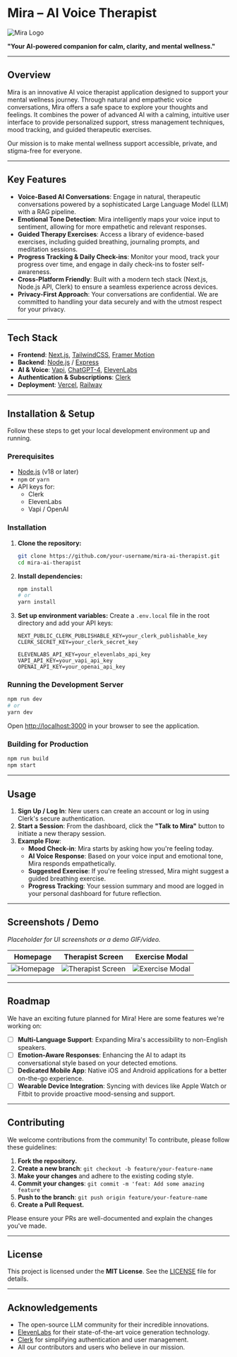 # Mira – AI Voice Therapist

![Mira Logo](https://your-logo-url.com/mira-logo.png) <!-- Replace with your actual logo URL -->

**"Your AI-powered companion for calm, clarity, and mental wellness."**

---

## Overview

Mira is an innovative AI voice therapist application designed to support your mental wellness journey. Through natural and empathetic voice conversations, Mira offers a safe space to explore your thoughts and feelings. It combines the power of advanced AI with a calming, intuitive user interface to provide personalized support, stress management techniques, mood tracking, and guided therapeutic exercises.

Our mission is to make mental wellness support accessible, private, and stigma-free for everyone.

---

## Key Features

- **Voice-Based AI Conversations**: Engage in natural, therapeutic conversations powered by a sophisticated Large Language Model (LLM) with a RAG pipeline.
- **Emotional Tone Detection**: Mira intelligently maps your voice input to sentiment, allowing for more empathetic and relevant responses.
- **Guided Therapy Exercises**: Access a library of evidence-based exercises, including guided breathing, journaling prompts, and meditation sessions.
- **Progress Tracking & Daily Check-ins**: Monitor your mood, track your progress over time, and engage in daily check-ins to foster self-awareness.
- **Cross-Platform Friendly**: Built with a modern tech stack (Next.js, Node.js API, Clerk) to ensure a seamless experience across devices.
- **Privacy-First Approach**: Your conversations are confidential. We are committed to handling your data securely and with the utmost respect for your privacy.

---

## Tech Stack

- **Frontend**: [Next.js](https://nextjs.org/), [TailwindCSS](https://tailwindcss.com/), [Framer Motion](https://www.framer.com/motion/)
- **Backend**: [Node.js](https://nodejs.org/) / [Express](https://expressjs.com/)
- **AI & Voice**: [Vapi](https://vapi.ai/), [ChatGPT-4](https://openai.com/chatgpt), [ElevenLabs](https://elevenlabs.io/)
- **Authentication & Subscriptions**: [Clerk](https://clerk.com/)
- **Deployment**: [Vercel](https://vercel.com/), [Railway](https://railway.app/)

---

## Installation & Setup

Follow these steps to get your local development environment up and running.

### Prerequisites

- [Node.js](https://nodejs.org/) (v18 or later)
- `npm` or `yarn`
- API keys for:
  - Clerk
  - ElevenLabs
  - Vapi / OpenAI

### Installation

1.  **Clone the repository:**
    ```bash
    git clone https://github.com/your-username/mira-ai-therapist.git
    cd mira-ai-therapist
    ```

2.  **Install dependencies:**
    ```bash
    npm install
    # or
    yarn install
    ```

3.  **Set up environment variables:**
    Create a `.env.local` file in the root directory and add your API keys:
    ```env
    NEXT_PUBLIC_CLERK_PUBLISHABLE_KEY=your_clerk_publishable_key
    CLERK_SECRET_KEY=your_clerk_secret_key

    ELEVENLABS_API_KEY=your_elevenlabs_api_key
    VAPI_API_KEY=your_vapi_api_key
    OPENAI_API_KEY=your_openai_api_key
    ```

### Running the Development Server

```bash
npm run dev
# or
yarn dev
```

Open [http://localhost:3000](http://localhost:3000) in your browser to see the application.

### Building for Production

```bash
npm run build
npm start
```

---

## Usage

1.  **Sign Up / Log In**: New users can create an account or log in using Clerk's secure authentication.
2.  **Start a Session**: From the dashboard, click the **"Talk to Mira"** button to initiate a new therapy session.
3.  **Example Flow**:
    - **Mood Check-in**: Mira starts by asking how you're feeling today.
    - **AI Voice Response**: Based on your voice input and emotional tone, Mira responds empathetically.
    - **Suggested Exercise**: If you're feeling stressed, Mira might suggest a guided breathing exercise.
    - **Progress Tracking**: Your session summary and mood are logged in your personal dashboard for future reflection.

---

## Screenshots / Demo

*Placeholder for UI screenshots or a demo GIF/video.*

| Homepage                               | Therapist Screen                         | Exercise Modal                           |
| -------------------------------------- | ---------------------------------------- | ---------------------------------------- |
| ![Homepage](https://via.placeholder.com/300) | ![Therapist Screen](https://via.placeholder.com/300) | ![Exercise Modal](https://via.placeholder.com/300) |

---

## Roadmap

We have an exciting future planned for Mira! Here are some features we're working on:

- [ ] **Multi-Language Support**: Expanding Mira's accessibility to non-English speakers.
- [ ] **Emotion-Aware Responses**: Enhancing the AI to adapt its conversational style based on your detected emotions.
- [ ] **Dedicated Mobile App**: Native iOS and Android applications for a better on-the-go experience.
- [ ] **Wearable Device Integration**: Syncing with devices like Apple Watch or Fitbit to provide proactive mood-sensing and support.

---

## Contributing

We welcome contributions from the community! To contribute, please follow these guidelines:

1.  **Fork the repository.**
2.  **Create a new branch**: `git checkout -b feature/your-feature-name`
3.  **Make your changes** and adhere to the existing coding style.
4.  **Commit your changes**: `git commit -m 'feat: Add some amazing feature'`
5.  **Push to the branch**: `git push origin feature/your-feature-name`
6.  **Create a Pull Request.**

Please ensure your PRs are well-documented and explain the changes you've made.

---

## License

This project is licensed under the **MIT License**. See the [LICENSE](LICENSE) file for details.

---

## Acknowledgements

- The open-source LLM community for their incredible innovations.
- [ElevenLabs](https://elevenlabs.io/) for their state-of-the-art voice generation technology.
- [Clerk](https://clerk.com/) for simplifying authentication and user management.
- All our contributors and users who believe in our mission.
